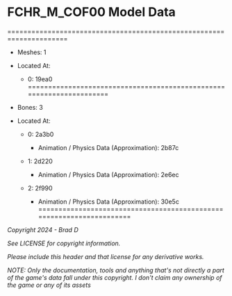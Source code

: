 # FCHR_M_COF00 Model Data
=====================================================================

* Meshes: 1

* Located At:

  * 0: 19ea0
=====================================================================

* Bones: 3

* Located At:

  * 0: 2a3b0

    * Animation / Physics Data (Approximation): 2b87c

  * 1: 2d220

    * Animation / Physics Data (Approximation): 2e6ec

  * 2: 2f990

    * Animation / Physics Data (Approximation): 30e5c
=====================================================================

*Copyright 2024 - Brad D*

*See LICENSE for copyright information.*

*Please include this header and that license for any derivative works.*

*NOTE: Only the documentation, tools and anything that's not directly a part of the game's data fall under this copyright. I don't claim any ownership of the game or any of its assets*
